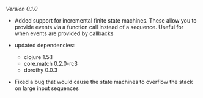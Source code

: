 *Version 0.1.0*

- Added support for incremental finite state machines. These allow you to provide events via a function call instead of a sequence.
  Useful for when events are provided by callbacks

- updated dependencies:
  - clojure 1.5.1
  - core.match 0.2.0-rc3
  - dorothy 0.0.3
    
- Fixed a bug that would cause the state machines to overflow the stack on large input sequences

